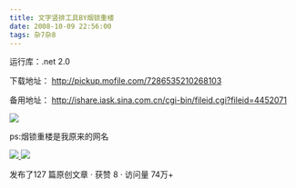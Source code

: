 ```yaml
---
title: 文字竖排工具BY烟锁重楼
date: 2008-10-09 22:56:00
tags: 杂7杂8
---
```

运行库：.net 2.0

下载地址： [ http://pickup.mofile.com/7286535210268103
](http://pickup.mofile.com/7286535210268103)

备用地址： [ http://ishare.iask.sina.com.cn/cgi-bin/fileid.cgi?fileid=4452071
](http://ishare.iask.sina.com.cn/cgi-bin/fileid.cgi?fileid=4452071)

![](https://p-blog.csdn.net/images/p_blog_csdn_net/cuipengfei1/EntryImages/20081009/%E6%88%AA%E5%9B%BE01.jpg)

ps:烟锁重楼是我原来的网名  



[ ![](https://profile.csdnimg.cn/5/2/5/3_cuipengfei1)
![](https://g.csdnimg.cn/static/user-reg-year/1x/11.png)
](https://blog.csdn.net/cuipengfei1)



发布了127 篇原创文章  ·  获赞 8  ·  访问量 74万+


